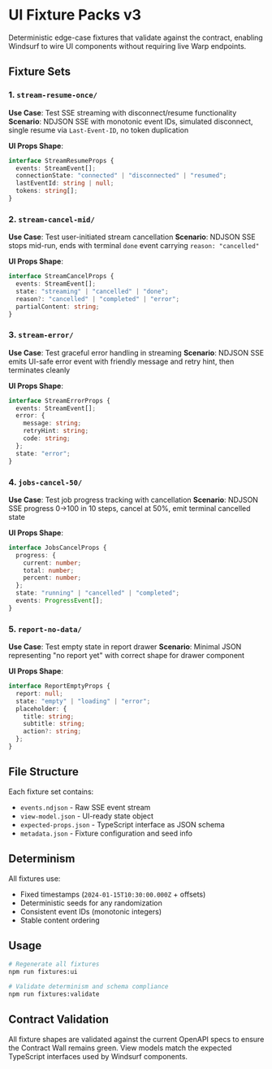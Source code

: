 # UI Fixture Packs v3

Deterministic edge-case fixtures that validate against the contract, enabling Windsurf to wire UI components without requiring live Warp endpoints.

## Fixture Sets

### 1. `stream-resume-once/`
**Use Case**: Test SSE streaming with disconnect/resume functionality
**Scenario**: NDJSON SSE with monotonic event IDs, simulated disconnect, single resume via `Last-Event-ID`, no token duplication

**UI Props Shape**:
```typescript
interface StreamResumeProps {
  events: StreamEvent[];
  connectionState: "connected" | "disconnected" | "resumed";
  lastEventId: string | null;
  tokens: string[];
}
```

### 2. `stream-cancel-mid/`
**Use Case**: Test user-initiated stream cancellation
**Scenario**: NDJSON SSE stops mid-run, ends with terminal `done` event carrying `reason: "cancelled"`

**UI Props Shape**:
```typescript
interface StreamCancelProps {
  events: StreamEvent[];
  state: "streaming" | "cancelled" | "done";
  reason?: "cancelled" | "completed" | "error";
  partialContent: string;
}
```

### 3. `stream-error/`
**Use Case**: Test graceful error handling in streaming
**Scenario**: NDJSON SSE emits UI-safe error event with friendly message and retry hint, then terminates cleanly

**UI Props Shape**:
```typescript
interface StreamErrorProps {
  events: StreamEvent[];
  error: {
    message: string;
    retryHint: string;
    code: string;
  };
  state: "error";
}
```

### 4. `jobs-cancel-50/`
**Use Case**: Test job progress tracking with cancellation
**Scenario**: NDJSON SSE progress 0→100 in 10 steps, cancel at 50%, emit terminal cancelled state

**UI Props Shape**:
```typescript
interface JobsCancelProps {
  progress: {
    current: number;
    total: number;
    percent: number;
  };
  state: "running" | "cancelled" | "completed";
  events: ProgressEvent[];
}
```

### 5. `report-no-data/`
**Use Case**: Test empty state in report drawer
**Scenario**: Minimal JSON representing "no report yet" with correct shape for drawer component

**UI Props Shape**:
```typescript
interface ReportEmptyProps {
  report: null;
  state: "empty" | "loading" | "error";
  placeholder: {
    title: string;
    subtitle: string;
    action?: string;
  };
}
```

## File Structure

Each fixture set contains:
- `events.ndjson` - Raw SSE event stream
- `view-model.json` - UI-ready state object
- `expected-props.json` - TypeScript interface as JSON schema
- `metadata.json` - Fixture configuration and seed info

## Determinism

All fixtures use:
- Fixed timestamps (`2024-01-15T10:30:00.000Z` + offsets)
- Deterministic seeds for any randomization
- Consistent event IDs (monotonic integers)
- Stable content ordering

## Usage

```bash
# Regenerate all fixtures
npm run fixtures:ui

# Validate determinism and schema compliance
npm run fixtures:validate
```

## Contract Validation

All fixture shapes are validated against the current OpenAPI specs to ensure the Contract Wall remains green. View models match the expected TypeScript interfaces used by Windsurf components.